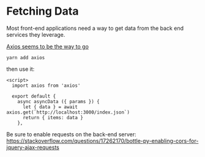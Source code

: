 # Fetching Data

Most front-end applications need a way to get data from the back end services they leverage.

[Axios seems to be the way to go](https://github.com/axios/axios)

    yarn add axios

then use it:

```
<script>
  import axios from 'axios'

  export default {
    async asyncData ({ params }) {
      let { data } = await axios.get(`http://localhost:3000/index.json`)
      return { items: data }
    },
```

Be sure to enable requests on the back-end server:  
https://stackoverflow.com/questions/17262170/bottle-py-enabling-cors-for-jquery-ajax-requests


